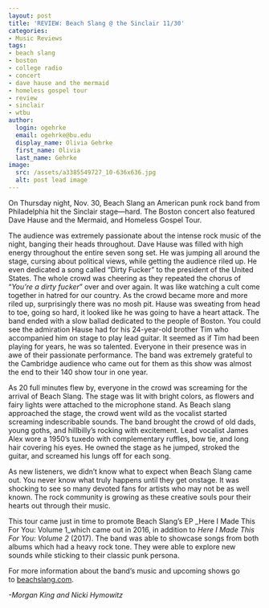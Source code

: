 ```yaml
---
layout: post
title: 'REVIEW: Beach Slang @ the Sinclair 11/30'
categories:
- Music Reviews
tags:
- beach slang
- boston
- college radio
- concert
- dave hause and the mermaid
- homeless gospel tour
- review
- sinclair
- wtbu
author:
  login: ogehrke
  email: ogehrke@bu.edu
  display_name: Olivia Gehrke
  first_name: Olivia
  last_name: Gehrke
image:
  src: /assets/a3385549727_10-636x636.jpg
  alt: post lead image
---
```


On Thursday night, Nov. 30, Beach Slang an American punk rock band from Philadelphia hit the Sinclair stage—hard. The Boston concert also featured Dave Hause and the Mermaid, and Homeless Gospel Tour.

The audience was extremely passionate about the intense rock music of the night, banging their heads throughout. Dave Hause was filled with high energy throughout the entire seven song set. He was jumping all around the stage, cursing about political views, while getting the audience riled up. He even dedicated a song called “Dirty Fucker” to the president of the United States. The whole crowd was cheering as they repeated the chorus of “_You’re a dirty fucker_” over and over again. It was like watching a cult come together in hatred for our country. As the crowd became more and more riled up, surprisingly there was no mosh pit. Hause was sweating from head to toe, going so hard, it looked like he was going to have a heart attack. The band ended with a slow ballad dedicated to the people of Boston. You could see the admiration Hause had for his 24-year-old brother Tim who accompanied him on stage to play lead guitar. It seemed as if Tim had been playing for years, he was so talented. Everyone in their presence was in awe of their passionate performance. The band was extremely grateful to the Cambridge audience who came out for them as this show was almost the end to their 140 show tour in one year.

As 20 full minutes flew by, everyone in the crowd was screaming for the arrival of Beach Slang. The stage was lit with bright colors, as flowers and fairy lights were attached to the microphone stand. As Beach slang approached the stage, the crowd went wild as the vocalist started screaming indescribable sounds. The band brought the crowd of old dads, young goths, and hillbilly’s rocking with excitement. Lead vocalist James Alex wore a 1950’s tuxedo with complementary ruffles, bow tie, and long hair covering his eyes. He owned the stage as he jumped, stroked the guitar, and screamed his lungs off for each song.

As new listeners, we didn’t know what to expect when Beach Slang came out. You never know what truly happens until they get onstage. It was shocking to see so many devoted fans for artists who may not be as well known. The rock community is growing as these creative souls pour their hearts out through their music.

This tour came just in time to promote Beach Slang’s EP _Here I Made This For You: Volume 1_which came out in 2016, in addition to _Here I Made This For You: Volume 2_ (2017). The band was able to showcase songs from both albums which had a heavy rock tone. They were able to explore new sounds while sticking to their classic punk persona.

For more information about the band’s music and upcoming shows go to [beachslang.com](http://beachslang.com).

_\-Morgan King and Nicki Hymowitz_
